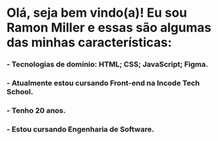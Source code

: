 # Olá, seja bem vindo(a)! Eu sou Ramon Miller e essas são algumas das minhas características:
### - Tecnologias de domínio: HTML; CSS; JavaScript; Figma.
### - Atualmente estou cursando Front-end na Incode Tech School.
### - Tenho 20 anos.
### - Estou cursando Engenharia de Software.
